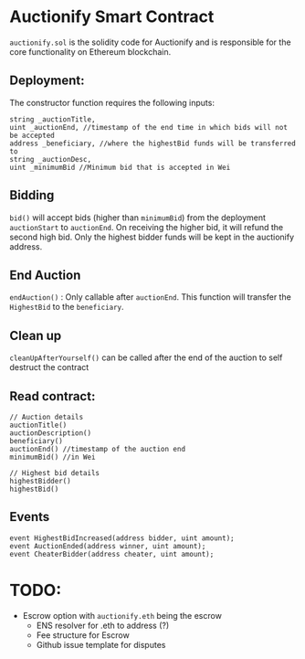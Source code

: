 # Auctionify Smart Contract

`auctionify.sol` is the solidity code for Auctionify and is responsible for the core functionality on Ethereum blockchain.


## Deployment:
The constructor function requires the following inputs:
```
string _auctionTitle,
uint _auctionEnd, //timestamp of the end time in which bids will not be accepted
address _beneficiary, //where the highestBid funds will be transferred to
string _auctionDesc,
uint _minimumBid //Minimum bid that is accepted in Wei
```

## Bidding
`bid()` will accept bids (higher than `minimumBid`) from the deployment `auctionStart` to `auctionEnd`.
On receiving the higher bid, it will refund the second high bid. Only the highest bidder funds will be kept in the auctionify address.


## End Auction
`endAuction()` : Only callable after `auctionEnd`. This function will transfer the `HighestBid` to the `beneficiary`.


## Clean up
`cleanUpAfterYourself()` can be called after the end of the auction to self destruct the contract


## Read contract:
```
// Auction details
auctionTitle()
auctionDescription()
beneficiary()
auctionEnd() //timestamp of the auction end
minimumBid() //in Wei

// Highest bid details
highestBidder()
highestBid()
```

## Events
```
event HighestBidIncreased(address bidder, uint amount);
event AuctionEnded(address winner, uint amount);
event CheaterBidder(address cheater, uint amount);
```


# TODO:
- Escrow option with `auctionify.eth` being the escrow
  - ENS resolver for .eth to address (?)
  - Fee structure for Escrow
  - Github issue template for disputes
